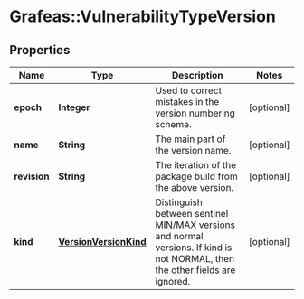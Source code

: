 # Grafeas::VulnerabilityTypeVersion

## Properties
Name | Type | Description | Notes
------------ | ------------- | ------------- | -------------
**epoch** | **Integer** | Used to correct mistakes in the version numbering scheme. | [optional] 
**name** | **String** | The main part of the version name. | [optional] 
**revision** | **String** | The iteration of the package build from the above version. | [optional] 
**kind** | [**VersionVersionKind**](VersionVersionKind.md) | Distinguish between sentinel MIN/MAX versions and normal versions. If kind is not NORMAL, then the other fields are ignored. | [optional] 


